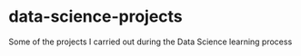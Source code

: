 # data-science-projects
Some of the projects I carried out during the Data Science learning process
